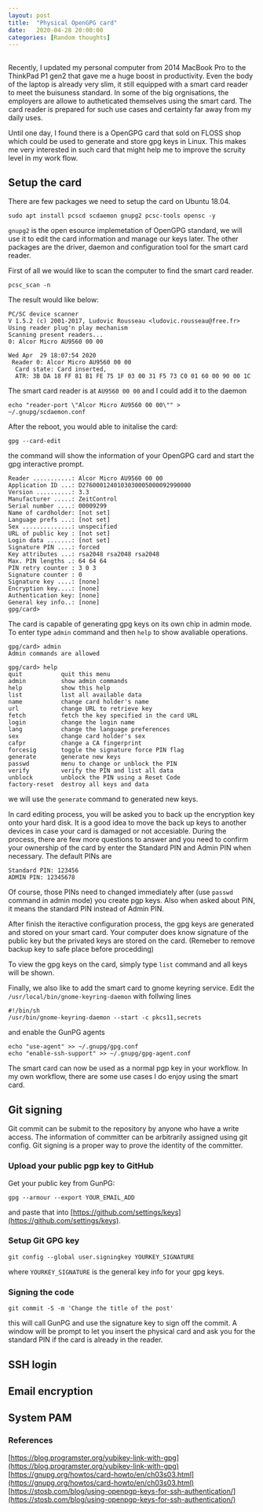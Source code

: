 ```yaml
---
layout: post
title:  "Physical OpenGPG card"
date:   2020-04-28 20:00:00
categories: [Random thoughts]
---
```


## 

Recently, I updated my personal computer from 2014 MacBook Pro to the ThinkPad P1 gen2 that gave me a huge boost in productivity.
Even the body of the laptop is already very slim, it still equipped with a smart card reader to meet the buisuness standard. 
In some of the big orgnisations, the employers are allowe to autheticated themselves using the smart card. 
The card reader is prepared for such use cases and certainty far away from my daily uses.

Until one day, I found there is a OpenGPG card that sold on FLOSS shop which could be used to generate and store gpg keys in Linux.
This makes me very interested in such card that might help me to improve the scruity level in my work flow. 


## Setup the card

There are few packages we need to setup the card on Ubuntu 18.04. 


```
sudo apt install pcscd scdaemon gnupg2 pcsc-tools opensc -y
```

`gnupg2` is the open esource implemetation of OpenGPG standard, we will use it to edit the card information and manage our keys later. The other packages are the driver, daemon and configuration tool for the smart card reader. 

First of all we would like to scan the computer to find the smart card reader.

```
pcsc_scan -n
```
The result would like below:

```
PC/SC device scanner
V 1.5.2 (c) 2001-2017, Ludovic Rousseau <ludovic.rousseau@free.fr>
Using reader plug'n play mechanism
Scanning present readers...
0: Alcor Micro AU9560 00 00
 
Wed Apr  29 18:07:54 2020
 Reader 0: Alcor Micro AU9560 00 00
  Card state: Card inserted, 
  ATR: 3B DA 18 FF 81 B1 FE 75 1F 03 00 31 F5 73 C0 01 60 00 90 00 1C
```

The smart card reader is at `AU9560 00 00` and I could add it to the daemon

```
echo "reader-port \"Alcor Micro AU9560 00 00\"" > ~/.gnupg/scdaemon.conf
```

After the reboot, you would able to initalise the card:

```
gpg --card-edit
```

the command will show the information of your OpenGPG card and start the gpg interactive prompt.

```
Reader ...........: Alcor Micro AU9560 00 00
Application ID ...: D2760001240103030005000092990000
Version ..........: 3.3
Manufacturer .....: ZeitControl
Serial number ....: 00009299
Name of cardholder: [not set]
Language prefs ...: [not set]
Sex ..............: unspecified
URL of public key : [not set]
Login data .......: [not set]
Signature PIN ....: forced
Key attributes ...: rsa2048 rsa2048 rsa2048
Max. PIN lengths .: 64 64 64
PIN retry counter : 3 0 3
Signature counter : 0
Signature key ....: [none]
Encryption key....: [none]
Authentication key: [none]
General key info..: [none]
gpg/card> 

```
The card is capable of generating gpg keys on its own chip in admin mode.
To enter type `admin` command and then `help` to show avaliable operations.

```
gpg/card> admin
Admin commands are allowed

gpg/card> help
quit           quit this menu
admin          show admin commands
help           show this help
list           list all available data
name           change card holder's name
url            change URL to retrieve key
fetch          fetch the key specified in the card URL
login          change the login name
lang           change the language preferences
sex            change card holder's sex
cafpr          change a CA fingerprint
forcesig       toggle the signature force PIN flag
generate       generate new keys
passwd         menu to change or unblock the PIN
verify         verify the PIN and list all data
unblock        unblock the PIN using a Reset Code
factory-reset  destroy all keys and data
```
we will use the `generate` command to generated new keys.

In card editing process, you will be asked you to back up the encryption key onto your hard disk.
It is a good idea to move the back up keys to another devices in case your card is damaged or not accesiable. 
During the process, there are few more questions to answer and you need to confirm your ownership of the card by enter the Standard PIN and Admin PIN when necessary.
The default PINs are

```
Standard PIN: 123456
ADMIN PIN: 12345678
```
Of course, those PINs need to changed immediately after (use `passwd` command in admin mode) you create pgp keys. Also when asked about PIN, it means the standard PIN instead of Admin PIN. 

After finish the iteractive configuration process, the gpg keys are generated and stored on your smart card. 
Your computer does know signature of the public key but the privated keys are stored on the card. (Remeber to remove backup key to safe place before procedding)
 
To view the gpg keys on the card, simply type `list` command and all keys will be shown. 

Finally, we also like to add the smart card to gnome keyring service.
Edit the `/usr/local/bin/gnome-keyring-daemon` with follwing lines

```
#!/bin/sh
/usr/bin/gnome-keyring-daemon --start -c pkcs11,secrets
```

and enable the GunPG agents
```
echo "use-agent" >> ~/.gnupg/gpg.conf
echo "enable-ssh-support" >> ~/.gnupg/gpg-agent.conf
```


The smart card can now be used as a normal pgp key in your workflow.
In my own workflow, there are some use cases I do enjoy using the smart card.



## Git signing

Git commit can be submit to the repository by anyone who have a write access. The information of committer can be arbitrarily assigned using git
config. Git signing is a proper way to prove the identity of the committer.

### Upload your public pgp key to GitHub

Get your public key from GunPG:
```
gpg --armour --export YOUR_EMAIL_ADD
```
and paste that into [https://github.com/settings/keys](https://github.com/settings/keys). 

### Setup Git GPG key   


```
git config --global user.signingkey YOURKEY_SIGNATURE
```
where `YOURKEY_SIGNATURE` is the general key info for your gpg keys.

### Signing the code

```
git commit -S -m 'Change the title of the post'
```
this will call GunPG and use the signature key to sign off the commit.
A window will be prompt to let you insert the physical card and ask you for the standard PIN if the card is already in the reader.




## SSH login

## Email encryption

## System PAM

### References

[https://blog.programster.org/yubikey-link-with-gpg](https://blog.programster.org/yubikey-link-with-gpg)
[https://gnupg.org/howtos/card-howto/en/ch03s03.html](https://gnupg.org/howtos/card-howto/en/ch03s03.html)
[https://stosb.com/blog/using-openpgp-keys-for-ssh-authentication/](https://stosb.com/blog/using-openpgp-keys-for-ssh-authentication/)